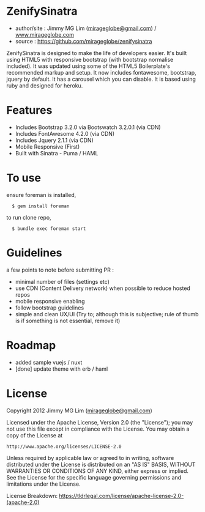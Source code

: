 # ZenifySinatra #

- author/site : Jimmy MG Lim (mirageglobe@gmail.com) / www.mirageglobe.com
- source : https://github.com/mirageglobe/zenifysinatra

ZenifySinatra is designed to make the life of developers easier. It's built using HTML5 with responsive bootstrap (with bootstrap normalise included). It was updated using some of the HTML5 Boilerplate's recommended markup and setup. It now includes fontawesome, bootstrap, jquery by default. It has a carousel which you can disable. It is based using ruby and designed for heroku.

# Features #

- Includes Bootstrap 3.2.0 via Bootswatch 3.2.0.1 (via CDN)
- Includes FontAwesome 4.2.0 (via CDN)
- Includes Jquery 2.1.1 (via CDN)
- Mobile Responsive (First)
- Built with Sinatra - Puma / HAML

# To use #

ensure foreman is installed,
```
  $ gem install foreman
```

to run clone repo,
```
  $ bundle exec foreman start
```

# Guidelines #

a few points to note before submitting PR :

- minimal number of files (settings etc)
- use CDN (Content Delivery network) when possible to reduce hosted repos
- mobile responsive enabling
- follow bootstrap guidelines
- simple and clean UX/UI (Try to; although this is subjective; rule of thumb is if something is not essential, remove it)

# Roadmap #

- added sample vuejs / nuxt
- [done] update theme with erb / haml

# License

Copyright 2012 Jimmy MG Lim (mirageglobe@gmail.com)

Licensed under the Apache License, Version 2.0 (the "License");
you may not use this file except in compliance with the License.
You may obtain a copy of the License at

    http://www.apache.org/licenses/LICENSE-2.0

Unless required by applicable law or agreed to in writing, software
distributed under the License is distributed on an "AS IS" BASIS,
WITHOUT WARRANTIES OR CONDITIONS OF ANY KIND, either express or implied.
See the License for the specific language governing permissions and
limitations under the License.

License Breakdown: https://tldrlegal.com/license/apache-license-2.0-(apache-2.0)
